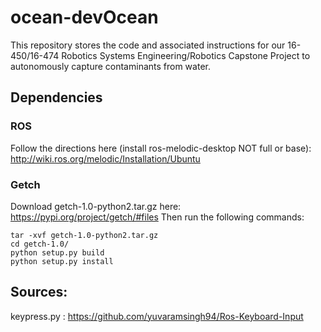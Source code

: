 # ocean-devOcean

This repository stores the code and associated instructions for our 16-450/16-474 Robotics Systems Engineering/Robotics Capstone Project to autonomously capture contaminants from water.

## Dependencies
### ROS
Follow the directions here (install ros-melodic-desktop NOT full or base): http://wiki.ros.org/melodic/Installation/Ubuntu

### Getch
Download getch-1.0-python2.tar.gz here: https://pypi.org/project/getch/#files
Then run the following commands:
```
tar -xvf getch-1.0-python2.tar.gz
cd getch-1.0/
python setup.py build
python setup.py install
```


## Sources:
keypress.py : https://github.com/yuvaramsingh94/Ros-Keyboard-Input
